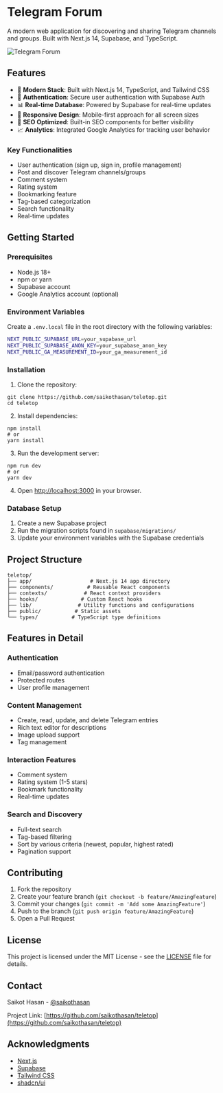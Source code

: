 # Telegram Forum

A modern web application for discovering and sharing Telegram channels and groups. Built with Next.js 14, Supabase, and TypeScript.

![Telegram Forum](https://sjc.microlink.io/Ci3E75XGfuEHTpVmSB188jm6eg7vzOS-shvIJos65EJpcOuU1Fnr7NIroOWiW59zi_ZD3ZLCyXLGMGCHJcGjcQ.jpeg)

## Features

- 🚀 **Modern Stack**: Built with Next.js 14, TypeScript, and Tailwind CSS
- 🔐 **Authentication**: Secure user authentication with Supabase Auth
- 📊 **Real-time Database**: Powered by Supabase for real-time updates
- 📱 **Responsive Design**: Mobile-first approach for all screen sizes
- 🎯 **SEO Optimized**: Built-in SEO components for better visibility
- 📈 **Analytics**: Integrated Google Analytics for tracking user behavior

### Key Functionalities

- User authentication (sign up, sign in, profile management)
- Post and discover Telegram channels/groups
- Comment system
- Rating system
- Bookmarking feature
- Tag-based categorization
- Search functionality
- Real-time updates

## Getting Started

### Prerequisites

- Node.js 18+ 
- npm or yarn
- Supabase account
- Google Analytics account (optional)

### Environment Variables

Create a `.env.local` file in the root directory with the following variables:

```bash
NEXT_PUBLIC_SUPABASE_URL=your_supabase_url
NEXT_PUBLIC_SUPABASE_ANON_KEY=your_supabase_anon_key
NEXT_PUBLIC_GA_MEASUREMENT_ID=your_ga_measurement_id
```

### Installation

1. Clone the repository:


```shellscript
git clone https://github.com/saikothasan/teletop.git
cd teletop
```

2. Install dependencies:


```shellscript
npm install
# or
yarn install
```

3. Run the development server:


```shellscript
npm run dev
# or
yarn dev
```

4. Open [http://localhost:3000](http://localhost:3000) in your browser.


### Database Setup

1. Create a new Supabase project
2. Run the migration scripts found in `supabase/migrations/`
3. Update your environment variables with the Supabase credentials


## Project Structure

```plaintext
teletop/
├── app/                   # Next.js 14 app directory
├── components/           # Reusable React components
├── contexts/            # React context providers
├── hooks/              # Custom React hooks
├── lib/               # Utility functions and configurations
├── public/           # Static assets
└── types/           # TypeScript type definitions
```

## Features in Detail

### Authentication

- Email/password authentication
- Protected routes
- User profile management


### Content Management

- Create, read, update, and delete Telegram entries
- Rich text editor for descriptions
- Image upload support
- Tag management


### Interaction Features

- Comment system
- Rating system (1-5 stars)
- Bookmark functionality
- Real-time updates


### Search and Discovery

- Full-text search
- Tag-based filtering
- Sort by various criteria (newest, popular, highest rated)
- Pagination support


## Contributing

1. Fork the repository
2. Create your feature branch (`git checkout -b feature/AmazingFeature`)
3. Commit your changes (`git commit -m 'Add some AmazingFeature'`)
4. Push to the branch (`git push origin feature/AmazingFeature`)
5. Open a Pull Request


## License

This project is licensed under the MIT License - see the [LICENSE](LICENSE) file for details.

## Contact

Saikot Hasan - [@saikothasan](https://github.com/saikothasan)

Project Link: [https://github.com/saikothasan/teletop](https://github.com/saikothasan/teletop)

## Acknowledgments

- [Next.js](https://nextjs.org/)
- [Supabase](https://supabase.io/)
- [Tailwind CSS](https://tailwindcss.com/)
- [shadcn/ui](https://ui.shadcn.com/)
